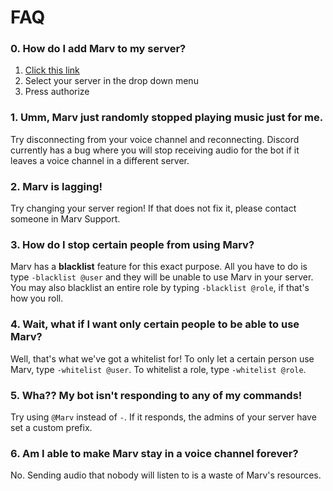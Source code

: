 # FAQ

### 0. How do I add Marv to my server?
1. [Click this link](https://discordapp.com/oauth2/authorize?scope=bot&client_id=234395307759108106&permissions=3263552)
2. Select your server in the drop down menu
3. Press authorize

### 1. Umm, Marv just randomly stopped playing music just for me.
Try disconnecting from your voice channel and reconnecting. Discord currently has a bug where you will stop receiving audio for the bot if it leaves a voice channel in a different server. 

### 2. Marv is lagging!
Try changing your server region! If that does not fix it, please contact someone in Marv Support.

### 3. How do I stop certain people from using Marv?
Marv has a **blacklist** feature for this exact purpose. All you have to do is type `-blacklist @user` and they will be unable to use Marv in your server. You may also blacklist an entire role by typing `-blacklist @role`, if that's how you roll.

### 4. Wait, what if I want only certain people to be able to use Marv?
Well, that's what we've got a whitelist for! To only let a certain person use Marv, type `-whitelist @user`. To whitelist a role, type `-whitelist @role`.

### 5. Wha?? My bot isn't responding to any of my commands! 
Try using `@Marv` instead of `-`. If it responds, the admins of your server have set a custom prefix. 

### 6. Am I able to make Marv stay in a voice channel forever?
No. Sending audio that nobody will listen to is a waste of Marv's resources.
